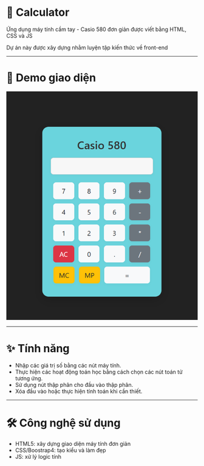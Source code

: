 # 🧮 Calculator
Ứng dụng máy tính cầm tay - Casio 580 đơn giản được viết bằng HTML, CSS và JS

Dự án này được xây dựng nhằm luyện tập kiến thức về front-end

---
# 🚀 Demo giao diện
![Demo](imgs/casio580.png)

---
# ✨ Tính năng
- Nhập các giá trị số bằng các nút máy tính.
- Thực hiện các hoạt động toán học bằng cách chọn các nút toán tử tương ứng.
- Sử dụng nút thập phân cho đầu vào thập phân.
- Xóa đầu vào hoặc thực hiện tính toán khi cần thiết.

---
# 🛠️ Công nghệ sử dụng
- HTML5: xây dựng giao diện máy tính đơn giản
- CSS/Boostrap4: tạo kiểu và làm đẹp
- JS: xử lý logic tính 

